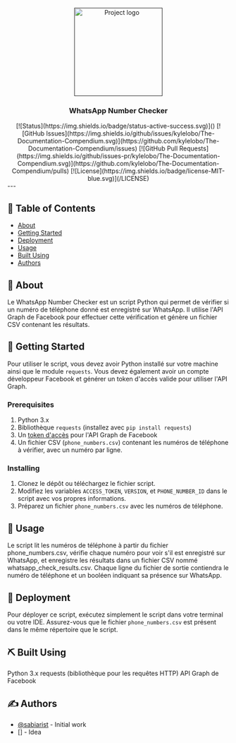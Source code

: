 <p align="center">
  <a href="" rel="noopener">
 <img width=200px height=200px src="https://i.imgur.com/6wj0hh6.jpg" alt="Project logo"></a>
</p>
<h3 align="center">WhatsApp Number Checker</h3>
<div align="center">
  [![Status](https://img.shields.io/badge/status-active-success.svg)]()
  [![GitHub Issues](https://img.shields.io/github/issues/kylelobo/The-Documentation-Compendium.svg)](https://github.com/kylelobo/The-Documentation-Compendium/issues)
  [![GitHub Pull Requests](https://img.shields.io/github/issues-pr/kylelobo/The-Documentation-Compendium.svg)](https://github.com/kylelobo/The-Documentation-Compendium/pulls)
  [![License](https://img.shields.io/badge/license-MIT-blue.svg)](/LICENSE)
</div>
---

## 📝 Table of Contents

- [About](#about)
- [Getting Started](#getting_started)
- [Deployment](#deployment)
- [Usage](#usage)
- [Built Using](#built_using)
- [Authors](#authors)

## 🧐 About <a name = "about"></a>

Le WhatsApp Number Checker est un script Python qui permet de vérifier si un numéro de téléphone donné est enregistré sur WhatsApp. Il utilise l'API Graph de Facebook pour effectuer cette vérification et génère un fichier CSV contenant les résultats.

## 🏁 Getting Started <a name = "getting_started"></a>

Pour utiliser le script, vous devez avoir Python installé sur votre machine ainsi que le module `requests`. Vous devez également avoir un compte développeur Facebook et générer un token d'accès valide pour utiliser l'API Graph. 

### Prerequisites

1. Python 3.x
2. Bibliothèque `requests` (installez avec `pip install requests`)
3. Un [token d'accès](https://developers.facebook.com/tools/explorer) pour l'API Graph de Facebook
4. Un fichier CSV (`phone_numbers.csv`) contenant les numéros de téléphone à vérifier, avec un numéro par ligne.

### Installing

1. Clonez le dépôt ou téléchargez le fichier script.
2. Modifiez les variables `ACCESS_TOKEN`, `VERSION`, et `PHONE_NUMBER_ID` dans le script avec vos propres informations.
3. Préparez un fichier `phone_numbers.csv` avec les numéros de téléphone.

## 🎈 Usage <a name="usage"></a>

Le script lit les numéros de téléphone à partir du fichier phone_numbers.csv, vérifie chaque numéro pour voir s'il est enregistré sur WhatsApp, et enregistre les résultats dans un fichier CSV nommé whatsapp_check_results.csv. Chaque ligne du fichier de sortie contiendra le numéro de téléphone et un booléen indiquant sa présence sur WhatsApp.


## 🚀 Deployment <a name = "deployment"></a>

Pour déployer ce script, exécutez simplement le script dans votre terminal ou votre IDE. Assurez-vous que le fichier `phone_numbers.csv` est présent dans le même répertoire que le script.


## ⛏️ Built Using <a name = "built_using"></a>

Python 3.x
requests (bibliothèque pour les requêtes HTTP)
API Graph de Facebook


## ✍️ Authors <a name = "authors"></a>

- [@sabiarist](https://github.com/sabiarist) - Initial work
- [] - Idea